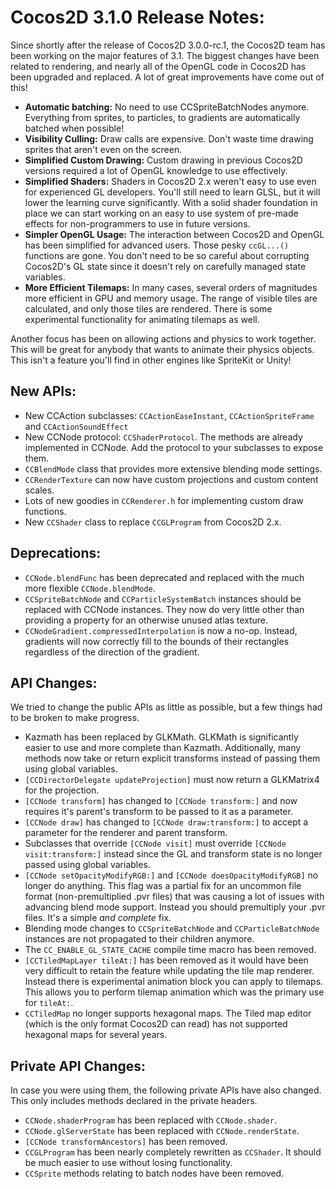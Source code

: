 # Cocos2D 3.1.0 Release Notes:

Since shortly after the release of Cocos2D 3.0.0-rc.1, the Cocos2D team has been working on the major features of 3.1. The biggest changes have been related to rendering, and nearly all of the OpenGL code in Cocos2D has been upgraded and replaced. A lot of great improvements have come out of this!

* **Automatic batching:** No need to use CCSpriteBatchNodes anymore. Everything from sprites, to particles, to gradients are automatically batched when possible!
* **Visibility Culling:** Draw calls are expensive. Don't waste time drawing sprites that aren't even on the screen.
* **Simplified Custom Drawing:** Custom drawing in previous Cocos2D versions required a lot of OpenGL knowledge to use effectively. 
* **Simplified Shaders:** Shaders in Cocos2D 2.x weren't easy to use even for experienced GL developers. You'll still need to learn GLSL, but it will lower the learning curve significantly. With a solid shader foundation in place we can start working on an easy to use system of pre-made effects for non-programmers to use in future versions.
* **Simpler OpenGL Usage:** The interaction between Cocos2D and OpenGL has been simplified for advanced users. Those pesky `ccGL...()` functions are gone. You don't need to be so careful about corrupting Cocos2D's GL state since it doesn't rely on carefully managed state variables.
* **More Efficient Tilemaps:** In many cases, several orders of magnitudes more efficient in GPU and memory usage. The range of visible tiles are calculated, and only those tiles are rendered. There is some experimental functionality for animating tilemaps as well.

Another focus has been on allowing actions and physics to work together. This will be great for anybody that wants to animate their physics objects. This isn't a feature you'll find in other engines like SpriteKit or Unity!

## New APIs:

* New CCAction subclasses: `CCActionEaseInstant`, `CCActionSpriteFrame` and `CCActionSoundEffect`
* New CCNode protocol: `CCShaderProtocol`. The methods are already implemented in CCNode. Add the protocol to your subclasses to expose them.
* `CCBlendMode` class that provides more extensive blending mode settings.
* `CCRenderTexture` can now have custom projections and custom content scales.
* Lots of new goodies in `CCRenderer.h` for implementing custom draw functions.
* New `CCShader` class to replace `CCGLProgram` from Cocos2D 2.x.

## Deprecations:

* `CCNode.blendFunc` has been deprecated and replaced with the much more flexible `CCNode.blendMode`.
* `CCSpriteBatchNode` and `CCParticleSystemBatch` instances should be replaced with CCNode instances. They now do very little other than providing a property for an otherwise unused atlas texture.
* `CCNodeGradient.compressedInterpolation` is now a no-op. Instead, gradients will now correctly fill to the bounds of their rectangles regardless of the direction of the gradient.

## API Changes:

We tried to change the public APIs as little as possible, but a few things had to be broken to make progress.

* Kazmath has been replaced by GLKMath. GLKMath is significantly easier to use and more complete than Kazmath. Additionally, many methods now take or return explicit transforms instead of passing them using global variables.
* `[CCDirectorDelegate updateProjection]` must now return a GLKMatrix4 for the projection.
* `[CCNode transform]` has changed to `[CCNode transform:]` and now requires it's parent's transform to be passed to it as a parameter.
* `[CCNode draw]` has changed to `[CCNode draw:transform:]` to accept a parameter for the renderer and parent transform.
* Subclasses that override `[CCNode visit]` must override `[CCNode visit:transform:]` instead since the GL and transform state is no longer passed using global variables.
* `[CCNode setOpacityModifyRGB:]` and `[CCNode doesOpacityModifyRGB]` no longer do anything. This flag was a partial fix for an uncommon file format (non-premultiplied .pvr files) that was causing a lot of issues with advancing blend mode support. Instead you should premultiply your .pvr files. It's a simple _and complete_ fix.
* Blending mode changes to `CCSpriteBatchNode` and `CCParticleBatchNode` instances are not propagated to their children anymore.
* The `CC_ENABLE_GL_STATE_CACHE` compile time macro has been removed.
* `[CCTiledMapLayer tileAt:]` has been removed as it would have been very difficult to retain the feature while updating the tile map renderer. Instead there is experimental animation block you can apply to tilemaps. This allows you to perform tilemap animation which was the primary use for `tileAt:`.
* `CCTiledMap` no longer supports hexagonal maps. The Tiled map editor (which is the only format Cocos2D can read) has not supported hexagonal maps for several years.

## Private API Changes:

In case you were using them, the following private APIs have also changed. This only includes methods declared in the private headers.

* `CCNode.shaderProgram` has been replaced with `CCNode.shader`.
* `CCNode.glServerState` has been replaced with `CCNode.renderState`.
* `[CCNode transformAncestors]` has been removed.
* `CCGLProgram` has been nearly completely rewritten as `CCShader`. It should be much easier to use without losing functionality.
* `CCSprite` methods relating to batch nodes have been removed.
